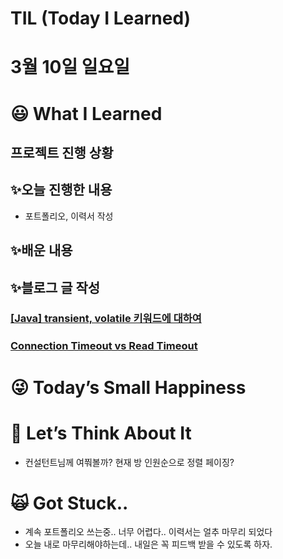 # TIL (Today I Learned)

# 3월 10일 일요일

# 😃 What I Learned

## 프로젝트 진행 상황

## ✨오늘 진행한 내용

- 포트폴리오, 이력서 작성

## ✨배운 내용

## ✨블로그 글 작성

### **[[Java] transient, volatile 키워드에 대하여](https://velog.io/@damongsanga/Java-transient-volatile-%ED%82%A4%EC%9B%8C%EB%93%9C%EC%97%90-%EB%8C%80%ED%95%98%EC%97%AC)**

### **[Connection Timeout vs Read Timeout](https://velog.io/@damongsanga/Connection-Timeout-vs-Read-Timeout)**

# 😜 Today’s Small Happiness

# 🧐 Let’s Think About It

- 컨설턴트님께 여쭤볼까? 현재 방 인원순으로 정렬 페이징?

# 🙀 Got Stuck..

- 계속 포트폴리오 쓰는중.. 너무 어렵다.. 이력서는 얼추 마무리 되었다
- 오늘 내로 마무리해야하는데.. 내일은 꼭 피드백 받을 수 있도록 하자.